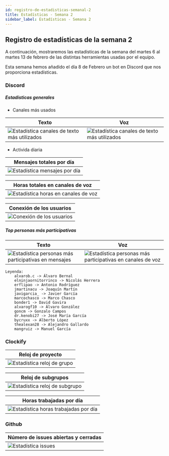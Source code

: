 ```yaml
---
id: registro-de-estadisticas-semanal-2
title: Estadísticas - Semana 2
sidebar_label: Estadísticas - Semana 2
---
```


## Registro de estadísticas de la semana 2

A continuación, mostraremos las estadísticas de la semana del martes 6 al martes 13 de febrero de las distintas herramientas usadas por el equipo.

Esta semana hemos añadido el día 8 de Febrero un bot en Discord que nos proporciona estadísticas.

### Discord

##### Estadísticas generales

- Canales más usados

| Texto                                                                                                          | Voz                                                                                                       |
| -------------------------------------------------------------------------------------------------------------- | --------------------------------------------------------------------------------------------------------- |
| ![Estadística canales de texto más utilizados](/img/stats/13-02-2024/13-02-2024_canalesMasUsadosMensajes.jpeg) | ![Estadística canales de texto más utilizados](/img/stats/13-02-2024/13-02-2024_canalesMasUsadosVoz.jpeg) |

- Activida diaria

| Mensajes totales por día                                                            |
| ----------------------------------------------------------------------------------- |
| ![Estadística mensajes por día](/img/stats/13-02-2024/13-02-2024_mensajesDias.jpeg) |

| Horas totales en canales de voz                                                       |
| ------------------------------------------------------------------------------------- |
| ![Estadística horas en canales de voz](/img/stats/13-02-2024/13-02-2024_vozDias.jpeg) |

| Conexión de los usuarios                                                        |
| ------------------------------------------------------------------------------- |
| ![Conexión de los usuarios](/img/stats/13-02-2024/13-02-2024_status_chart.jpeg) |

##### Top personas más participativas

| Texto                                                                                                             | Voz                                                                                                                |
| ----------------------------------------------------------------------------------------------------------------- | ------------------------------------------------------------------------------------------------------------------ |
| ![Estadística personas más participativas en mensajes](/img/stats/13-02-2024/13-02-2024_personasMasMensajes.jpeg) | ![Estadística personas más participativas en canales de voz](/img/stats/13-02-2024/13-02-2024_personasMasVoz.jpeg) |

```text
Leyenda:
    alvarob.c -> Álvaro Bernal
    elninjaornitorrinco -> Nicolás Herrera
    erflipao -> Antonio Rodríguez
    jmartinacu -> Joaquín Martín
    javigarcia_ -> Javier García
    marcochasco -> Marco Chasco
    bonder1 -> David Gavira
    alvarogf10 -> Álvaro González
    goncm -> Gonzalo Campos
    dr.kenobi27 -> José María García
    bycruxx -> Alberto López
    thealexan28 -> Alejandro Gallardo
    mangruiz -> Manuel García
```

### Clockify

| Reloj de proyecto                                                                 |
| --------------------------------------------------------------------------------- |
| ![Estadística reloj de grupo](/img/stats/13-02-2024/13-02-2024_relojProyecto.png) |

| Reloj de subgrupos                                                                    |
| ------------------------------------------------------------------------------------- |
| ![Estadística reloj de subgrupo](/img/stats/13-02-2024/13-02-2024_relojSubgrupos.png) |

| Horas trabajadas por día                                                                   |
| ------------------------------------------------------------------------------------------ |
| ![Estadística horas trabajadas por día](/img/stats/13-02-2024/13-02-2024_horasPorDias.png) |

### Github

| Número de issues abiertas y cerradas                               |
| ------------------------------------------------------------------ |
| ![Estadística issues](/img/stats/13-02-2024/13-02-2024_issues.png) |
